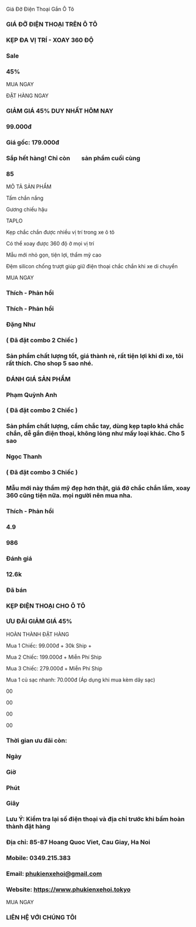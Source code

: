 Giá Đỡ Điện Thoại Gắn Ô Tô

  

### GIÁ ĐỠ ĐIỆN THOẠI TRÊN Ô TÔ

### KẸP ĐA VỊ TRÍ - XOAY 360 ĐỘ

### Sale

### 45%

MUA NGAY

ĐẶT HÀNG NGAY

### GIẢM GIÁ 45% DUY NHẤT HÔM NAY

### 99.000đ

### Giá gốc: 179.000đ

### Sắp hết hàng! Chỉ còn        sản phẩm cuối cùng

### 85

MÔ TẢ SẢN PHẨM

Tấm chắn nắng

Gương chiếu hậu

TAPLO

Kẹp chắc chắn được nhiều vị trí trong xe ô tô

Có thể xoay được 360 độ ở mọi vị trí

Mẫu mới nhỏ gọn, tiện lợi, thẩm mỹ cao

Đệm silicon chống trượt giúp giữ điện thoại chắc chắn khi xe di chuyển

MUA NGAY

### Thích - Phản hồi

### Thích - Phản hồi

### Đặng Như

### ( Đã đặt combo 2 Chiếc )

### Sản phẩm chất lượng tốt, giá thành rẻ, rất tiện lợi khi đi xe, tôi rất thích. Cho shop 5 sao nhé.

### ĐÁNH GIÁ SẢN PHẨM

### Phạm Quỳnh Anh

### ( Đã đặt combo 2 Chiếc )

### Sản phẩm chất lượng, cầm chắc tay, dùng kẹp taplo khá chắc chắn, dễ gắn điện thoại, không lỏng như mấy loại khác. Cho 5 sao

### Ngọc Thanh

### ( Đã đặt combo 3 Chiếc )

### Mẫu mới này thẩm mỹ đẹp hơn thật, giá đỡ chắc chắn lắm, xoay 360 cũng tiện nữa. mọi người nên mua nha.

### Thích - Phản hồi

### 4.9

### 986

### Đánh giá

### 12.6k

### Đã bán

### KẸP ĐIỆN THOẠI CHO Ô TÔ

### ƯU ĐÃI GIẢM GIÁ 45%

HOÀN THÀNH ĐẶT HÀNG

Mua 1 Chiếc: 99.000đ + 30k Ship +

Mua 2 Chiếc: 199.000đ + Miễn Phí Ship

Mua 3 Chiếc: 279.000đ + Miễn Phí Ship

Mua 1 củ sạc nhanh: 70.000đ (Áp dụng khi mua kèm dây sạc)

00

00

00

00

### Thời gian ưu đãi còn:

### Ngày

### Giờ

### Phút

### Giây

### Lưu Ý: Kiểm tra lại số điện thoại và địa chỉ trước khi bấm hoàn thành đặt hàng

### Địa chỉ: 85-87 Hoang Quoc Viet, Cau Giay, Ha Noi

### Mobile: 0349.215.383

### Email: phukienxehoi@gmail.com

### Website: https://www.phukienxehoi.tokyo

MUA NGAY

### LIÊN HỆ VỚI CHÚNG TÔI